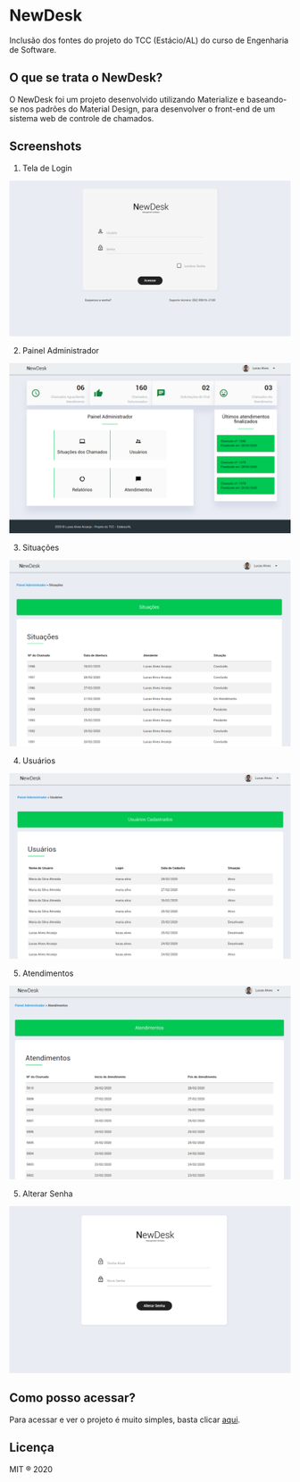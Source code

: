 # NewDesk

Inclusão dos fontes do projeto do TCC (Estácio/AL) do curso de Engenharia de Software.

## O que se trata o NewDesk?

O NewDesk foi um projeto desenvolvido utilizando Materialize e baseando-se nos padrões do Material Design, para desenvolver o front-end de um sistema web de controle de chamados.

## Screenshots

1. Tela de Login

<img src="screenshots/home-screen.png" />

2. Painel Administrador

<img src="screenshots/painel-screen.png" />

3. Situações

<img src="screenshots/situacoes-screen.png" />

4. Usuários

<img src="screenshots/usuarios-screen.png" />

5. Atendimentos

<img src="screenshots/atendimentos-screen.png" />

5. Alterar Senha

<img src="screenshots/senha-screen.png" />

## Como posso acessar?

Para acessar e ver o projeto é muito simples, basta clicar [aqui](https://newdesk.github.io/).

## Licença

MIT ® 2020

